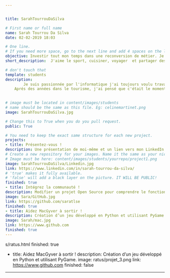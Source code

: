 ```yaml
---


title: SarahTourrouDaSilva

# First name or full name
name: Sarah Tourrou Da Silva
date: 02-02-2019 18:03

# One line.
# If you need more space, go to the next line and add 4 spaces on the left, as in 'description'.
objective: Investir tout mon temps dans une reconversion de métier. Je me fixe l'objectif de finir cette formation en moins d'un an et être sur le marché du travail fin 2019.
short_description:  J'aime le sport, cuisiner, voyager  et partager des moments avec ma famille. J'ai commencé ma formation Développeur d'application Java.

# don't touch that
template: students
description:
        Je suis passionnée par l'informatique j'ai toujours voulu travailler dans ce domaine.
    Aprés des années dans le tourisme, j'ai pensé que c'était le moment ou jamais de changer de métier.
    

# image must be located in content/images/students
# name should be the same as this file. Eg: celinemartinet.png
image: SarahTourrouDaSilva.jpg

# Change this to True when you do you pull request.
public: True

# You need to keep the exact same structure for each new project.
projects:
- title: Présentez-vous !
description: Une présentation de moi-même et un lien vers mon LinkedIn.
# Create a new repository for your images. Name it the same as your nickname and profile picture.
# Image must be here: content/images/students/yourrepo/project1.png
image: SarahTourrouDaSilva/Linkedin.jpg
link: https://www.linkedin.com/in/sarah-tourrou-da-silva/
# 'true' makes it fully available.
# 'false' will add a black layer on the picture. IT WILL BE PUBLIC!
finished: true
- title: Intégrez la communauté !
description: Modifier un projet Open Source pour comprendre le fonctionnement de Git, de Github et des pull requests.
image: Sara/GitHub.jpg
link: https://github.com/saratlse
finished: true
- title: Aidez MacGyver à sortir !
description: Création d’un jeu développé en Python et utilisant PyGame.
image: Sarah/mac.jpg
link: https://www.github.com
finished: true
---
```

s/ratus.html
finished: true
- title: Aidez MacGyver à sortir !
description: Création d’un jeu développé en Python et utilisant PyGame.
image: ratus/projet_3.png
link: https://www.github.com
finished: false
---
